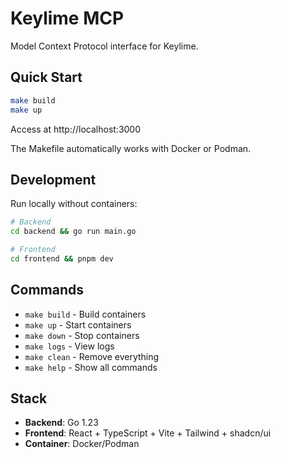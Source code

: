 # Keylime MCP

Model Context Protocol interface for Keylime.

## Quick Start

```bash
make build
make up
```

Access at http://localhost:3000

The Makefile automatically works with Docker or Podman.

## Development

Run locally without containers:

```bash
# Backend
cd backend && go run main.go

# Frontend
cd frontend && pnpm dev
```

## Commands

- `make build` - Build containers
- `make up` - Start containers
- `make down` - Stop containers  
- `make logs` - View logs
- `make clean` - Remove everything
- `make help` - Show all commands

## Stack

- **Backend**: Go 1.23
- **Frontend**: React + TypeScript + Vite + Tailwind + shadcn/ui
- **Container**: Docker/Podman


